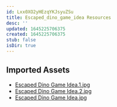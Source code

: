```yaml
---
id: Lxx0XO2yHEzqYKJsyuZSu
title: Escaped_dino_game_idea Resources
desc: ''
updated: 1645225706375
created: 1645225706375
stub: false
isDir: true
---
```

## Imported Assets
- [Escaped Dino Game Idea.1.jpg](/assets/escaped-dino-game-idea.jpg)
- [Escaped Dino Game Idea.2.jpg](/assets/escaped-dino-game-idea.jpg)
- [Escaped Dino Game Idea.jpg](/assets/escaped-dino-game-idea.jpg)
